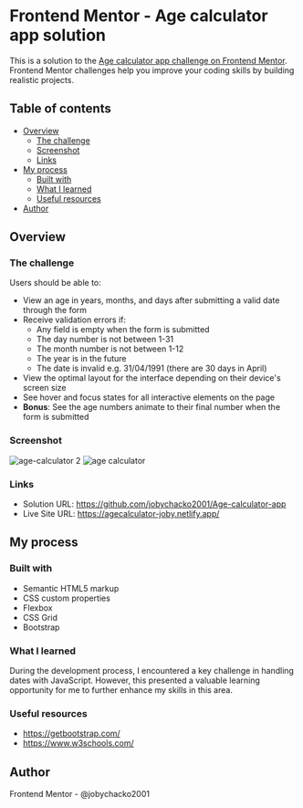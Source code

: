 # Frontend Mentor - Age calculator app solution

This is a solution to the [Age calculator app challenge on Frontend Mentor](https://www.frontendmentor.io/challenges/age-calculator-app-dF9DFFpj-Q). Frontend Mentor challenges help you improve your coding skills by building realistic projects. 

## Table of contents

- [Overview](#overview)
  - [The challenge](#the-challenge)
  - [Screenshot](#screenshot)
  - [Links](#links)
- [My process](#my-process)
  - [Built with](#built-with)
  - [What I learned](#what-i-learned)
  - [Useful resources](#useful-resources)
- [Author](#author)



## Overview

### The challenge

Users should be able to:

- View an age in years, months, and days after submitting a valid date through the form
- Receive validation errors if:
  - Any field is empty when the form is submitted
  - The day number is not between 1-31
  - The month number is not between 1-12
  - The year is in the future
  - The date is invalid e.g. 31/04/1991 (there are 30 days in April)
- View the optimal layout for the interface depending on their device's screen size
- See hover and focus states for all interactive elements on the page
- **Bonus**: See the age numbers animate to their final number when the form is submitted

### Screenshot
![age-calculator 2](https://user-images.githubusercontent.com/67468756/236460664-b47a081f-126e-46af-9d82-b4d789118a42.png)
![age calculator](https://user-images.githubusercontent.com/67468756/236460690-02a3ddb3-5246-4eaf-9533-171c23b0ab32.png)


### Links

- Solution URL: https://github.com/jobychacko2001/Age-calculator-app
- Live Site URL: https://agecalculator-joby.netlify.app/

## My process

### Built with

- Semantic HTML5 markup
- CSS custom properties
- Flexbox
- CSS Grid
- Bootstrap

### What I learned

During the development process, I encountered a key challenge in handling dates with JavaScript. However, this presented a valuable learning opportunity for me to further enhance my skills in this area.

### Useful resources

- https://getbootstrap.com/
- https://www.w3schools.com/

## Author

Frontend Mentor - @jobychacko2001
